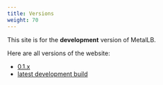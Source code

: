 ```yaml
---
title: Versions
weight: 70
---
```

This site is for the **development** version of MetalLB.

Here are all versions of the website:

- [0.1.x](https://github.com/google/metallb/tree/v0.1)
- [latest development build](https://master--metallb.netlify.com/)
